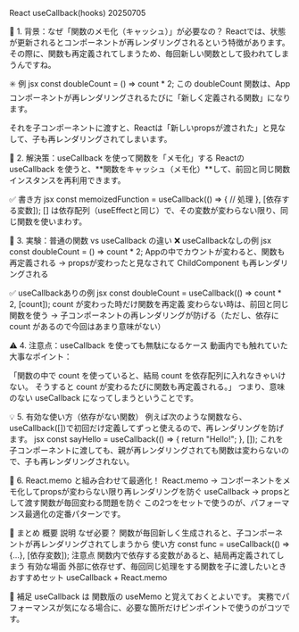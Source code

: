 React useCallback(hooks) 20250705

🔧 1. 背景：なぜ「関数のメモ化（キャッシュ）」が必要なの？
Reactでは、状態が更新されるとコンポーネントが再レンダリングされるという特徴があります。
その際に、関数も再定義されてしまうため、毎回新しい関数として扱われてしまうんですね。

✳️ 例
jsx
const doubleCount = () => count * 2;
この doubleCount 関数は、App コンポーネントが再レンダリングされるたびに「新しく定義される関数」になります。

それを子コンポーネントに渡すと、Reactは「新しいpropsが渡された」と見なして、子も再レンダリングされてしまいます。

🎯 2. 解決策：useCallback を使って関数を「メモ化」する
Reactの useCallback を使うと、**関数をキャッシュ（メモ化）**して、前回と同じ関数インスタンスを再利用できます。

✅ 書き方
jsx
const memoizedFunction = useCallback(() => {
  // 処理
}, [依存する変数]);
[] は依存配列（useEffectと同じ）で、その変数が変わらない限り、同じ関数を使いまわす。

🧪 3. 実験：普通の関数 vs useCallback の違い
❌ useCallbackなしの例
jsx
const doubleCount = () => count * 2;
<ChildComponent doubleCount={doubleCount} />
Appの中でカウントが変わると、関数も再定義される
→ propsが変わったと見なされて ChildComponent も再レンダリングされる

✅ useCallbackありの例
jsx
const doubleCount = useCallback(() => count * 2, [count]);
<ChildComponent doubleCount={doubleCount} />
count が変わった時だけ関数を再定義
変わらない時は、前回と同じ関数を使う
→ 子コンポーネントの再レンダリングが防げる（ただし、依存に count があるので今回はあまり意味がない）

⚠️ 4. 注意点：useCallback を使っても無駄になるケース
動画内でも触れていた大事なポイント：

「関数の中で count を使っていると、結局 count を依存配列に入れなきゃいけない。
そうすると count が変わるたびに関数も再定義される。」
つまり、意味のない useCallback になってしまうということです。

💡 5. 有効な使い方（依存がない関数）
例えば次のような関数なら、useCallback([])で初回だけ定義してずっと使えるので、再レンダリングを防げます。
jsx
const sayHello = useCallback(() => {
  return "Hello!";
}, []);
これを子コンポーネントに渡しても、親が再レンダリングされても関数は変わらないので、子も再レンダリングされない。

🧩 6. React.memo と組み合わせて最適化！
React.memo → コンポーネントをメモ化してpropsが変わらない限り再レンダリングを防ぐ
useCallback → propsとして渡す関数が毎回変わる問題を防ぐ
この2つをセットで使うのが、パフォーマンス最適化の定番パターンです。

🧭 まとめ
概要	        説明
なぜ必要？	    関数が毎回新しく生成されると、子コンポーネントが再レンダリングされてしまうから
使い方	        const func = useCallback(() => {...}, [依存変数]);
注意点	        関数内で依存する変数があると、結局再定義されてしまう
有効な場面	    外部に依存せず、毎回同じ処理をする関数を子に渡したいとき
おすすめセット	useCallback + React.memo

📘 補足
useCallback は 関数版の useMemo と覚えておくとよいです。
実務でパフォーマンスが気になる場合に、必要な箇所だけピンポイントで使うのがコツです。